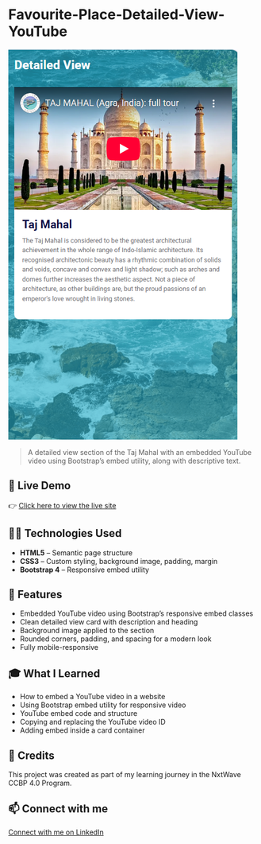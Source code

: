 # Favourite-Place-Detailed-View-YouTube

![Favourite-Place-Detailed-View-YouTube Preview](https://github.com/SouravKumarYadav/Favourite-Places-Detailed-View-Embed-Youtube-Video/blob/main/Favourite%20Places%20Detailed%20View%20Embed%20Youtube%20Video.png)

> A detailed view section of the Taj Mahal with an embedded YouTube video using Bootstrap’s embed utility, along with descriptive text.

## 🚀 Live Demo  
👉 [Click here to view the live site](https://souravkumaryadav.github.io/Favourite-Places-Detailed-View-Embed-YouTube-Video/)

## 🧑‍💻 Technologies Used  
- **HTML5** – Semantic page structure  
- **CSS3** – Custom styling, background image, padding, margin  
- **Bootstrap 4** – Responsive embed utility  

## 📄 Features  
- Embedded YouTube video using Bootstrap’s responsive embed classes  
- Clean detailed view card with description and heading  
- Background image applied to the section  
- Rounded corners, padding, and spacing for a modern look  
- Fully mobile-responsive  

## 🎓 What I Learned  
- How to embed a YouTube video in a website  
- Using Bootstrap embed utility for responsive video  
- YouTube embed code and structure  
- Copying and replacing the YouTube video ID  
- Adding embed inside a card container  

## 🙌 Credits  
This project was created as part of my learning journey in the NxtWave CCBP 4.0 Program.

## 📫 Connect with me  
[Connect with me on LinkedIn](https://www.linkedin.com/in/sourav-kumar-cs/)

